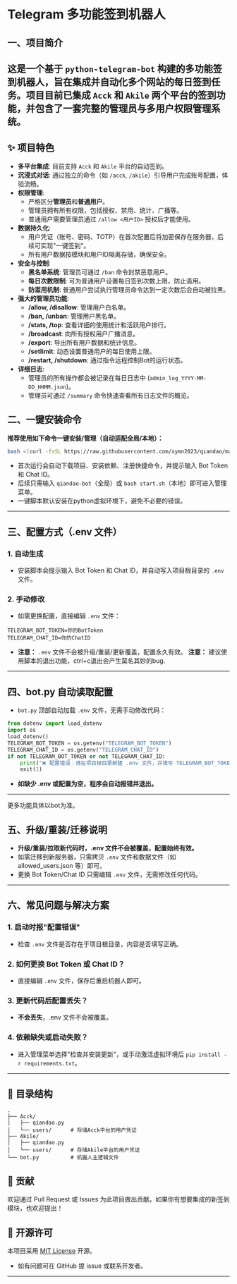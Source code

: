# Telegram 多功能签到机器人

## 一、项目简介

这是一个基于 `python-telegram-bot` 构建的多功能签到机器人，旨在集成并自动化多个网站的每日签到任务。项目目前已集成 `Acck` 和 `Akile` 两个平台的签到功能，并包含了一套完整的管理员与多用户权限管理系统。
---

## ✨ 项目特色

-   **多平台集成**: 目前支持 `Acck` 和 `Akile` 平台的自动签到。
-   **沉浸式对话**: 通过独立的命令（如 `/acck`, `/akile`）引导用户完成账号配置，体验流畅。
-   **权限管理**:
    -   严格区分**管理员**和**普通用户**。
    -   管理员拥有所有权限，包括授权、禁用、统计、广播等。
    -   普通用户需要管理员通过 `/allow <用户ID>` 授权后才能使用。
-   **数据持久化**:
    -   用户凭证（账号、密码、TOTP）在首次配置后将加密保存在服务器，后续可实现"一键签到"。
    -   所有用户数据按模块和用户ID隔离存储，确保安全。
-   **安全与控制**:
    -   **黑名单系统**: 管理员可通过 `/ban` 命令封禁恶意用户。
    -   **每日次数限制**: 可为普通用户设置每日签到次数上限，防止滥用。
    -   **防滥用机制**: 普通用户尝试执行管理员命令达到一定次数后会自动被拉黑。
-   **强大的管理员功能**:
    -   **/allow, /disallow**: 管理用户白名单。
    -   **/ban, /unban**: 管理用户黑名单。
    -   **/stats, /top**: 查看详细的使用统计和活跃用户排行。
    -   **/broadcast**: 向所有授权用户广播消息。
    -   **/export**: 导出所有用户数据和统计信息。
    -   **/setlimit**: 动态设置普通用户的每日使用上限。
    -   **/restart, /shutdown**: 通过指令远程控制Bot的运行状态。
-   **详细日志**:
    -   管理员的所有操作都会被记录在每日日志中 (`admin_log_YYYY-MM-DD_HHMM.json`)。
    -   管理员可通过 `/summary` 命令快速查看所有日志文件的概览。

## 二、一键安装命令

**推荐使用如下命令一键安装/管理（自动适配全局/本地）：**

```bash
bash <(curl -fsSL https://raw.githubusercontent.com/xymn2023/qiandao/main/start.sh)
```

- 首次运行会自动下载项目、安装依赖、注册快捷命令，并提示输入 Bot Token 和 Chat ID。
- 后续只需输入 `qiandao-bot`（全局）或 `bash start.sh`（本地）即可进入管理菜单。
- 一键脚本默认安装在python虚拟环境下，避免不必要的错误。
---

## 三、配置方式（.env 文件）

### 1. 自动生成

- 安装脚本会提示输入 Bot Token 和 Chat ID，并自动写入项目根目录的 `.env` 文件。

### 2. 手动修改

- 如需更换配置，直接编辑 `.env` 文件：

```
TELEGRAM_BOT_TOKEN=你的BotToken
TELEGRAM_CHAT_ID=你的ChatID
```

- **注意：** `.env` 文件不会被升级/重装/更新覆盖，配置永久有效。
  **注意：**  建议使用脚本的退出功能，ctrl+c退出会产生莫名其妙的bug.
---

## 四、bot.py 自动读取配置

- `bot.py` 顶部自动加载 `.env` 文件，无需手动修改代码：

```python
from dotenv import load_dotenv
import os
load_dotenv()
TELEGRAM_BOT_TOKEN = os.getenv("TELEGRAM_BOT_TOKEN")
TELEGRAM_CHAT_ID = os.getenv("TELEGRAM_CHAT_ID")
if not TELEGRAM_BOT_TOKEN or not TELEGRAM_CHAT_ID:
    print("❌ 配置错误：请在项目根目录新建 .env 文件，并填写 TELEGRAM_BOT_TOKEN 和 TELEGRAM_CHAT_ID")
    exit(1)
```

- **如缺少 .env 或配置为空，程序会自动报错并退出。**

---
更多功能具体以bot为准。

## 五、升级/重装/迁移说明

- **升级/重装/拉取新代码时，.env 文件不会被覆盖，配置始终有效。**
- 如需迁移到新服务器，只需拷贝 `.env` 文件和数据文件（如 allowed_users.json 等）即可。
- 更换 Bot Token/Chat ID 只需编辑 `.env` 文件，无需修改任何代码。

---

## 六、常见问题与解决方案

### 1. 启动时报"配置错误"

- 检查 `.env` 文件是否存在于项目根目录，内容是否填写正确。

### 2. 如何更换 Bot Token 或 Chat ID？

- 直接编辑 `.env` 文件，保存后重启机器人即可。

### 3. 更新代码后配置丢失？

- **不会丢失**，.env 文件不会被覆盖。

### 4. 依赖缺失或启动失败？

- 进入管理菜单选择"检查并安装更新"，或手动激活虚拟环境后 `pip install -r requirements.txt`。

---

## 📁 目录结构

```
.
├── Acck/
│   ├── qiandao.py
│   └── users/      # 存储Acck平台的用户凭证
├── Akile/
│   ├── qiandao.py
│   └── users/      # 存储Akile平台的用户凭证
└── bot.py          # 机器人主逻辑文件
```

## 🤝 贡献

欢迎通过 Pull Request 或 Issues 为此项目做出贡献。如果你有想要集成的新签到模块，也欢迎提出！

## 📄 开源许可

本项目采用 [MIT License](LICENSE) 开源。 
- 如有问题可在 GitHub 提 issue 或联系开发者。

---

